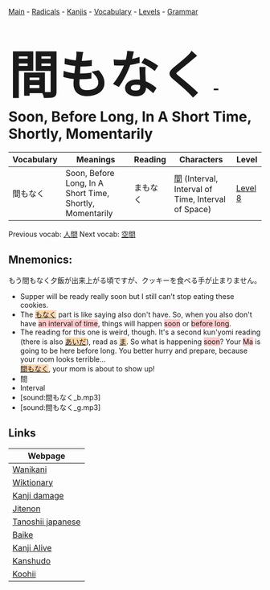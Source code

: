<style> bigfont {font-size: 100px}</style>
[Main](../README.md) -
[Radicals](../radicals.md) -
[Kanjis](../kanjis.md) -
[Vocabulary](../vocabulary.md) -
[Levels](../levels.md) -
[Grammar](../grammar.md)
# <bigfont> 間もなく</bigfont> - Soon, Before Long, In A Short Time, Shortly, Momentarily 

| Vocabulary | Meanings | Reading | Characters | Level |
| --- | --- | --- | --- | --- |
| 間もなく | Soon, Before Long, In A Short Time, Shortly, Momentarily | まもなく |  [間](../kanjis/間.md) (Interval, Interval of Time, Interval of Space) | [Level 8](../levels/wk_level8.md) |

Previous vocab: [人間](人間.md) Next vocab: [空間](空間.md) 

## Mnemonics:
もう間もなく夕飯が出来上がる頃ですが、クッキーを食べる手が止まりません。
* Supper will be ready really soon but I still can’t stop eating these cookies.
* The <span style="background-color:#fed8b1"> [もなく](https://jisho.org/search/もなく)</span> part is like saying also don't have. So, when you also don't have <span style="background-color:#ffcccb"> an interval of time</span>, things will happen <span style="background-color:#ffcccb"> soon</span> or <span style="background-color:#ffcccb"> before long</span>.
* The reading for this one is weird, though. It's a second kun'yomi reading (there is also <span style="background-color:#fed8b1"> [あいだ](https://jisho.org/search/あいだ)</span>), read as <span style="background-color:#fed8b1"> [ま](https://jisho.org/search/ま)</span>. So what is happening <span style="background-color:#ffcccb"> soon</span>? Your <span style="background-color:#ffcccb"> Ma</span> is going to be here before long. You better hurry and prepare, because your room looks terrible... <br /><span style="background-color:#fed8b1"> [間もなく](https://jisho.org/search/間もなく)</span>, your mom is about to show up!
* 間
* Interval
* [sound:間もなく_b.mp3]
* [sound:間もなく_g.mp3]


## Links 

| Webpage |
| --- |
| [Wanikani          ](https://www.wanikani.com/kanji/間もなく) |
| [Wiktionary        ](https://en.wiktionary.org/wiki/間もなく) |
| [Kanji damage      ](http://www.kanjidamage.com/kanji/search?utf8=✓&q=間もなく) |
| [Jitenon           ](https://jitenon.com/kanji/間もなく) |
| [Tanoshii japanese ](https://www.tanoshiijapanese.com/dictionary/kanji.cfm?k=間もなく) |
| [Baike             ](https://baike.baidu.com/item/間もなく) |
| [Kanji Alive       ](https://app.kanjialive.com/間もなく) |
| [Kanshudo          ](https://www.kanshudo.com/searchmn?q=間もなく) |
| [Koohii            ](https://kanji.koohii.com/study/kanji/間もなく) |
